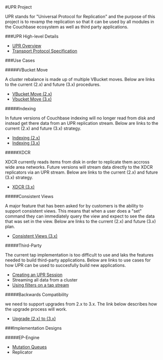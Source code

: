 
#UPR Project

UPR stands for "Universal Protocol for Replication" and the purpose of this project is to revamp the replication so that it can be used by all modules in the Couchbase ecosystem as well as third party applications.

###UPR High-level Details

* [UPR Overview](overview.md)
* [Transport Protocol Specification](transport-spec.md)

###Use Cases

#####VBucket Move

A cluster rebalance is made up of multiple VBucket moves. Below are links to the current (2.x) and future (3.x) procedures.

* [VBucket Move (2.x)](https://github.com/couchbaselabs/ep-engine-designs/blob/master/architecture/vbucket-move.md)
* [Vbucket Move (3.x)](vbucket-move.md)

#####Indexing

In future versions of Couchbase indexing will no longer read from disk and instead get there data from an UPR replication stream. Below are links to the current (2.x) and future (3.x) strategy.

* [Indexing (2.x)](https://github.com/couchbaselabs/ep-engine-designs/blob/master/architecture/indexing.md)
* [Indexing (3.x)](indexing.md)

#####XDCR

XDCR currently reads items from disk in order to replicate them accross wide area networks. Future versions will stream data directly to the XDCR replicators via an UPR stream. Below are links to the current (2.x) and future (3.x) strategy.

* [XDCR (3.x)](xdcr.md)

#####Consistent Views

A major feature that has been asked for by customers is the ability to support consistent views. This means that when a user does a "set" command they can immediately query the view and expect to see the data that was set in the view. Below are links to the current (2.x) and future (3.x) plan.

* [Consistent Views (3.x)](ryow.md)

#####Third-Party

The current tap implementation is too difficult to use and laks the features needed to build third-party applications. Below are links to use cases for how UPR can be used to succesfully build new applications.

* [Creating an UPR Session](upr-session.md)
* Streaming all data from a cluster
* [Using filters on a tap stream](https://docs.google.com/document/d/1K6RGIxVMygQNUwu3fSn3HiSTSHL_iISxTN6fiZYVn5U)

#####Backwards Compatibility

we need to support upgrades from 2.x to 3.x. The link below describes how the upgrade process will work.

* [Upgrade (2.x) to (3.x)](upgrade.md)


###Implementation Designs

#####EP-Engine

* [Mutation Queues](mutation_queues.md)
* Replicator